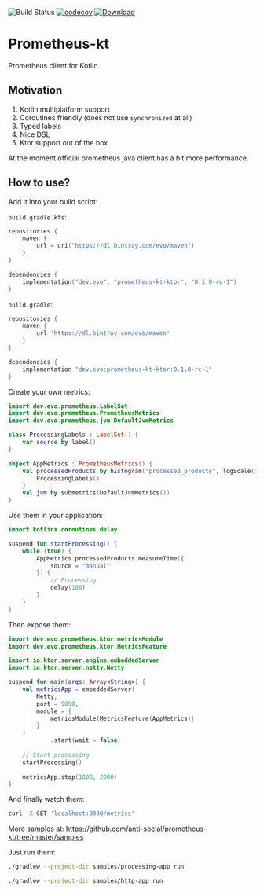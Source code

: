 ![Build Status](https://github.com/anti-social/prometheus-kt/workflows/Java%20CI/badge.svg)
[![codecov](https://codecov.io/gh/anti-social/prometheus-kt/branch/master/graph/badge.svg)](https://codecov.io/gh/anti-social/prometheus-kt)
[![Download](https://api.bintray.com/packages/evo/maven/prometheus-kt/images/download.svg) ](https://bintray.com/evo/maven/prometheus-kt/_latestVersion)

# Prometheus-kt
Prometheus client for Kotlin

## Motivation

1. Kotlin multiplatform support
2. Coroutines friendly (does not use `synchronized` at all)
3. Typed labels
4. Nice DSL
5. Ktor support out of the box

At the moment official prometheus java client has a bit more performance.

## How to use?

Add it into your build script:

`build.gradle.kts`:

```kotlin
repositories {
    maven {
        url = uri("https://dl.bintray.com/evo/maven")
    }
}

dependencies {
    implementation("dev.evo", "prometheus-kt-ktor", "0.1.0-rc-1")
}
```

`build.gradle`:

```groovy
repositories {
    maven {
        url 'https://dl.bintray.com/evo/maven'
    }
}

dependencies {
    implementation "dev.evo:prometheus-kt-ktor:0.1.0-rc-1"
}
```

Create your own metrics:

```kotlin
import dev.evo.prometheus.LabelSet
import dev.evo.prometheus.PrometheusMetrics
import dev.evo.prometheus.jvm.DefaultJvmMetrics

class ProcessingLabels : LabelSet() {
    var source by label()
}

object AppMetrics : PrometheusMetrics() {
    val processedProducts by histogram("processed_products", logScale(0, 2)) {
        ProcessingLabels()
    }
    val jvm by submetrics(DefaultJvmMetrics())
}
```

Use them in your application:

```kotlin
import kotlinx.coroutines.delay

suspend fun startProcessing() {
    while (true) {
        AppMetrics.processedProducts.measureTime({
            source = "manual"
        }) {
            // Processing
            delay(100)
        }
    }
}
```

Then expose them:

```kotlin
import dev.evo.prometheus.ktor.metricsModule
import dev.evo.prometheus.ktor.MetricsFeature

import io.ktor.server.engine.embeddedServer
import io.ktor.server.netty.Netty

suspend fun main(args: Array<String>) {
    val metricsApp = embeddedServer(
        Netty,
        port = 9090,
        module = {
            metricsModule(MetricsFeature(AppMetrics))
        }
    )
            .start(wait = false)
    
    // Start processing
    startProcessing()
    
    metricsApp.stop(1000, 2000)
}
```

And finally watch them:

```bash
curl -X GET 'localhost:9090/metrics'
```

More samples at: https://github.com/anti-social/prometheus-kt/tree/master/samples

Just run them:

```bash
./gradlew --project-dir samples/processing-app run
```

```bash
./gradlew --project-dir samples/http-app run
```

